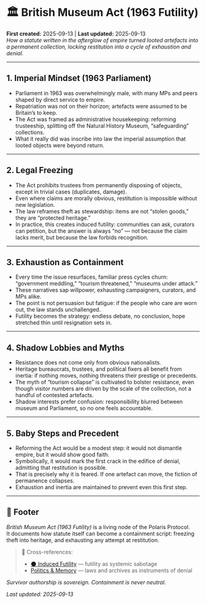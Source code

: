 # 🏛 British Museum Act (1963 Futility)  
**First created:** 2025-09-13 | **Last updated:** 2025-09-13  
*How a statute written in the afterglow of empire turned looted artefacts into a permanent collection, locking restitution into a cycle of exhaustion and denial.*

---

## 1. Imperial Mindset (1963 Parliament)  
- Parliament in 1963 was overwhelmingly male, with many MPs and peers shaped by direct service to empire.  
- Repatriation was not on their horizon; artefacts were assumed to be Britain’s to keep.  
- The Act was framed as administrative housekeeping: reforming trusteeship, splitting off the Natural History Museum, “safeguarding” collections.  
- What it really did was inscribe into law the imperial assumption that looted objects were beyond return.  

---

## 2. Legal Freezing  
- The Act prohibits trustees from permanently disposing of objects, except in trivial cases (duplicates, damage).  
- Even where claims are morally obvious, restitution is impossible without new legislation.  
- The law reframes theft as stewardship: items are not “stolen goods,” they are “protected heritage.”  
- In practice, this creates induced futility: communities can ask, curators can petition, but the answer is always “no” — not because the claim lacks merit, but because the law forbids recognition.  

---

## 3. Exhaustion as Containment  
- Every time the issue resurfaces, familiar press cycles churn: “government meddling,” “tourism threatened,” “museums under attack.”  
- These narratives sap willpower, exhausting campaigners, curators, and MPs alike.  
- The point is not persuasion but fatigue: if the people who care are worn out, the law stands unchallenged.  
- Futility becomes the strategy: endless debate, no conclusion, hope stretched thin until resignation sets in.  

---

## 4. Shadow Lobbies and Myths  
- Resistance does not come only from obvious nationalists.  
- Heritage bureaucrats, trustees, and political fixers all benefit from inertia: if nothing moves, nothing threatens their prestige or precedents.  
- The myth of “tourism collapse” is cultivated to bolster resistance, even though visitor numbers are driven by the scale of the collection, not a handful of contested artefacts.  
- Shadow interests prefer confusion: responsibility blurred between museum and Parliament, so no one feels accountable.  

---

## 5. Baby Steps and Precedent  
- Reforming the Act would be a modest step: it would not dismantle empire, but it would show good faith.  
- Symbolically, it would mark the first crack in the edifice of denial, admitting that restitution is possible.  
- That is precisely why it is feared. If one artefact can move, the fiction of permanence collapses.  
- Exhaustion and inertia are maintained to prevent even this first step.  

---

## 🏮 Footer  

*British Museum Act (1963 Futility)* is a living node of the Polaris Protocol.  
It documents how statute itself can become a containment script: freezing theft into heritage, and exhausting any attempt at restitution.  

> 📡 Cross-references:  
> - [🌑 Induced Futility](../../../Metadata_Sabotage_Network/Narrative_And_Psych_Ops/🧠_Psychological_Containment/🌑_induced_futility_2025-09-13.md) — futility as systemic sabotage  
> - [Politics & Memory](../) — laws and archives as instruments of denial  

*Survivor authorship is sovereign. Containment is never neutral.*  

_Last updated: 2025-09-13_
